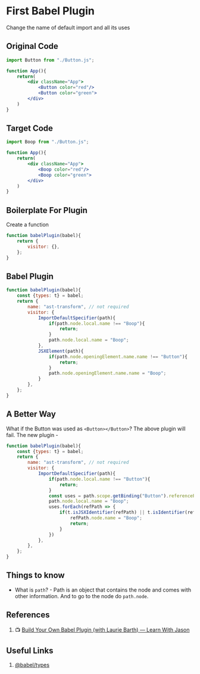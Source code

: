 # First Babel Plugin 
Change the name of default import and all its uses

## Original Code
```jsx
import Button from "./Button.js";

function App(){
    return(
        <div className="App">
            <Button color="red"/>
            <Button color="green">
        </div>
    )
}
```

## Target Code
```jsx
import Boop from "./Button.js";

function App(){
    return(
        <div className="App">
            <Boop color="red"/>
            <Boop color="green">
        </div>
    )
}
```

## Boilerplate For Plugin
Create a function
```js
function babelPlugin(babel){
    return {
        visitor: {},
    };
}
```

## Babel Plugin
```js
function babelPlugin(babel){
    const {types: t} = babel;
    return {
        name: "ast-transform", // not required
        visitor: {
            ImportDefaultSpecifier(path){
                if(path.node.local.name !== "Boop"){
                    return;
                }
                path.node.local.name = "Boop";
            },
            JSXElement(path){
                if(path.node.openingElement.name.name !== "Button"){
                    return;
                }
                path.node.openingElement.name.name = "Boop";
            }
        },
    };
}
```

## A Better Way
What if the Button was used as `<Button></Button>`? The above plugin will fail. The new plugin -
```js
function babelPlugin(babel){
    const {types: t} = babel;
    return {
        name: "ast-transform", // not required
        visitor: {
            ImportDefaultSpecifier(path){
                if(path.node.local.name !== "Button"){
                    return;
                }
                const uses = path.scope.getBinding("Button").referencePaths;
                path.node.local.name = "Boop";
                uses.forEach(refPath => {
                    if(t.isJSXIdentifier(refPath) || t.isIdentifier(refPath)){
                        refPath.node.name = "Boop";
                        return;
                    }
                })
            },
        },
    };
}
```

## Things to know
* What is `path`? - Path is an object that contains the node and comes with other information. And to go to the node do `path.node`.

## References
1. :tv: [Build Your Own Babel Plugin (with Laurie Barth) — Learn With Jason](https://www.youtube.com/watch?v=aK6n0pYcOe8)

## Useful Links
1. [@babel/types](https://babeljs.io/docs/en/babel-types)
